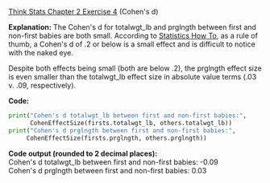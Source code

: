 [Think Stats Chapter 2 Exercise 4](http://greenteapress.com/thinkstats2/html/thinkstats2003.html#toc24) (Cohen's d)

**Explanation:** The Cohen's d for totalwgt_lb and prglngth between first and non-first babies are both small. According to [Statistics How To](https://www.statisticshowto.com/cohens-d/), as a rule of thumb, a Cohen's d of .2 or below is a small effect and is difficult to notice with the naked eye. 

Despite both effects being small (both are below .2), the prglngth effect size is even smaller than the totalwgt_lb effect size in absolute value terms (.03 v. .09, respectively). 

**Code:**

```python
print("Cohen's d totalwgt_lb between first and non-first babies:",
      CohenEffectSize(firsts.totalwgt_lb, others.totalwgt_lb))
print("Cohen's d prglngth between first and non-first babies:",
     CohenEffectSize(firsts.prglngth, others.prglngth))
```

**Code output (rounded to 2 decimal places):**  
Cohen's d totalwgt_lb between first and non-first babies: -0.09  
Cohen's d prglngth between first and non-first babies: 0.03
